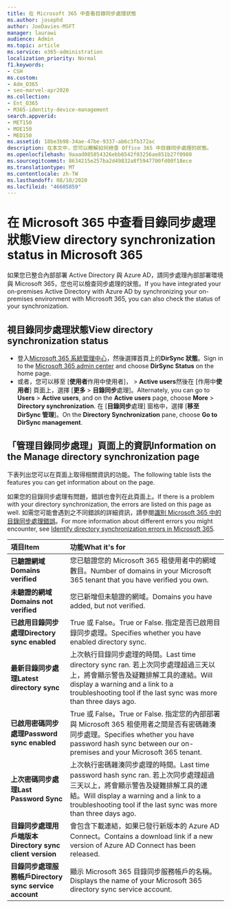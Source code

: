 ```yaml
---
title: 在 Microsoft 365 中查看目錄同步處理狀態
ms.author: josephd
author: JoeDavies-MSFT
manager: laurawi
audience: Admin
ms.topic: article
ms.service: o365-administration
localization_priority: Normal
f1.keywords:
- CSH
ms.custom:
- Adm_O365
- seo-marvel-apr2020
ms.collection:
- Ent_O365
- M365-identity-device-management
search.appverid:
- MET150
- MOE150
- MED150
ms.assetid: 18be3b98-34ae-47be-9337-ab6c3fb372ac
description: 在本文中，您可以瞭解如何檢查 Office 365 中目錄同步處理的狀態。
ms.openlocfilehash: 9aaad085854326ebb6542f03256ae851b27f0980
ms.sourcegitcommit: 8634215e257ba2d49832a8f5947700fd00f18ece
ms.translationtype: MT
ms.contentlocale: zh-TW
ms.lasthandoff: 08/10/2020
ms.locfileid: "46605859"
---
```

# <a name="view-directory-synchronization-status-in-microsoft-365"></a><span data-ttu-id="e87a6-103">在 Microsoft 365 中查看目錄同步處理狀態</span><span class="sxs-lookup"><span data-stu-id="e87a6-103">View directory synchronization status in Microsoft 365</span></span>

<span data-ttu-id="e87a6-104">如果您已整合內部部署 Active Directory 與 Azure AD，請同步處理內部部署環境與 Microsoft 365，您也可以檢查同步處理的狀態。</span><span class="sxs-lookup"><span data-stu-id="e87a6-104">If you have integrated your on-premises Active Directory with Azure AD by synchronizing your on-premises environment with Microsoft 365, you can also check the status of your synchronization.</span></span>
  
## <a name="view-directory-synchronization-status"></a><span data-ttu-id="e87a6-105">視目錄同步處理狀態</span><span class="sxs-lookup"><span data-stu-id="e87a6-105">View directory synchronization status</span></span>

- <span data-ttu-id="e87a6-106">登入[Microsoft 365 系統管理中心](https://admin.microsoft.com)，然後選擇首頁上的**DirSync 狀態**。</span><span class="sxs-lookup"><span data-stu-id="e87a6-106">Sign in to the [Microsoft 365 admin center](https://admin.microsoft.com) and choose **DirSync Status** on the home page.</span></span>
- <span data-ttu-id="e87a6-107">或者，您可以移至 [**使用者**作用中使用者]， \> **Active users**然後在 [作用中**使用者**] 頁面上，選擇 [**更多** \> **目錄同步**處理]。</span><span class="sxs-lookup"><span data-stu-id="e87a6-107">Alternately, you can go to **Users** \> **Active users**, and on the **Active users** page, choose **More** \> **Directory synchronization**.</span></span> <span data-ttu-id="e87a6-108">在 [**目錄同步**處理] 窗格中，選擇 [**移至 DirSync 管理**]。</span><span class="sxs-lookup"><span data-stu-id="e87a6-108">On the **Directory Synchronization** pane, choose **Go to DirSync management**.</span></span>

## <a name="information-on-the-manage-directory-synchronization-page"></a><span data-ttu-id="e87a6-109">「管理目錄同步處理」頁面上的資訊</span><span class="sxs-lookup"><span data-stu-id="e87a6-109">Information on the Manage directory synchronization page</span></span>

<span data-ttu-id="e87a6-110">下表列出您可以在頁面上取得相關資訊的功能。</span><span class="sxs-lookup"><span data-stu-id="e87a6-110">The following table lists the features you can get information about on the page.</span></span>
  
<span data-ttu-id="e87a6-111">如果您的目錄同步處理有問題，錯誤也會列在此頁面上。</span><span class="sxs-lookup"><span data-stu-id="e87a6-111">If there is a problem with your directory synchronization, the errors are listed on this page as well.</span></span> <span data-ttu-id="e87a6-112">如需您可能會遇到之不同錯誤的詳細資訊，請參閱[識別 Microsoft 365 中的目錄同步處理錯誤](identify-directory-synchronization-errors.md)。</span><span class="sxs-lookup"><span data-stu-id="e87a6-112">For more information about different errors you might encounter, see [Identify directory synchronization errors in Microsoft 365](identify-directory-synchronization-errors.md).</span></span>
  
|<span data-ttu-id="e87a6-113">**項目**</span><span class="sxs-lookup"><span data-stu-id="e87a6-113">**Item**</span></span>|<span data-ttu-id="e87a6-114">**功能**</span><span class="sxs-lookup"><span data-stu-id="e87a6-114">**What it's for**</span></span>|
|:-----|:-----|
|<span data-ttu-id="e87a6-115">**已驗證網域**</span><span class="sxs-lookup"><span data-stu-id="e87a6-115">**Domains verified**</span></span> | <span data-ttu-id="e87a6-116">您已驗證您的 Microsoft 365 租使用者中的網域數目。</span><span class="sxs-lookup"><span data-stu-id="e87a6-116">Number of domains in your Microsoft 365 tenant that you have verified you own.</span></span> |
|<span data-ttu-id="e87a6-117">**未驗證的網域**</span><span class="sxs-lookup"><span data-stu-id="e87a6-117">**Domains not verified**</span></span> | <span data-ttu-id="e87a6-118">您已新增但未驗證的網域。</span><span class="sxs-lookup"><span data-stu-id="e87a6-118">Domains you have added, but not verified.</span></span> |
|<span data-ttu-id="e87a6-119">**已啟用目錄同步處理**</span><span class="sxs-lookup"><span data-stu-id="e87a6-119">**Directory sync enabled**</span></span> |<span data-ttu-id="e87a6-120">True 或 False。</span><span class="sxs-lookup"><span data-stu-id="e87a6-120">True or False.</span></span> <span data-ttu-id="e87a6-121">指定是否已啟用目錄同步處理。</span><span class="sxs-lookup"><span data-stu-id="e87a6-121">Specifies whether you have enabled directory sync.</span></span> |
|<span data-ttu-id="e87a6-122">**最新目錄同步處理**</span><span class="sxs-lookup"><span data-stu-id="e87a6-122">**Latest directory sync**</span></span> | <span data-ttu-id="e87a6-123">上次執行目錄同步處理的時間。</span><span class="sxs-lookup"><span data-stu-id="e87a6-123">Last time directory sync ran.</span></span> <span data-ttu-id="e87a6-124">若上次同步處理超過三天以上，將會顯示警告及疑難排解工具的連結。</span><span class="sxs-lookup"><span data-stu-id="e87a6-124">Will display a warning and a link to a troubleshooting tool if the last sync was more than three days ago.</span></span> |
|<span data-ttu-id="e87a6-125">**已啟用密碼同步處理**</span><span class="sxs-lookup"><span data-stu-id="e87a6-125">**Password sync enabled**</span></span> | <span data-ttu-id="e87a6-126">True 或 False。</span><span class="sxs-lookup"><span data-stu-id="e87a6-126">True or False.</span></span> <span data-ttu-id="e87a6-127">指定您的內部部署與 Microsoft 365 租使用者之間是否有密碼雜湊同步處理。</span><span class="sxs-lookup"><span data-stu-id="e87a6-127">Specifies whether you have password hash sync between our on-premises and your Microsoft 365 tenant.</span></span> |
|<span data-ttu-id="e87a6-128">**上次密碼同步處理**</span><span class="sxs-lookup"><span data-stu-id="e87a6-128">**Last Password Sync**</span></span> | <span data-ttu-id="e87a6-129">上次執行密碼雜湊同步處理的時間。</span><span class="sxs-lookup"><span data-stu-id="e87a6-129">Last time password hash sync ran.</span></span> <span data-ttu-id="e87a6-130">若上次同步處理超過三天以上，將會顯示警告及疑難排解工具的連結。</span><span class="sxs-lookup"><span data-stu-id="e87a6-130">Will display a warning and a link to a troubleshooting tool if the last sync was more than three days ago.</span></span> |
|<span data-ttu-id="e87a6-131">**目錄同步處理用戶端版本**</span><span class="sxs-lookup"><span data-stu-id="e87a6-131">**Directory sync client version**</span></span> | <span data-ttu-id="e87a6-132">會包含下載連結，如果已發行新版本的 Azure AD Connect。</span><span class="sxs-lookup"><span data-stu-id="e87a6-132">Contains a download link if a new version of Azure AD Connect has been released.</span></span> |
|<span data-ttu-id="e87a6-133">**目錄同步處理服務帳戶**</span><span class="sxs-lookup"><span data-stu-id="e87a6-133">**Directory sync service account**</span></span> | <span data-ttu-id="e87a6-134">顯示 Microsoft 365 目錄同步服務帳戶的名稱。</span><span class="sxs-lookup"><span data-stu-id="e87a6-134">Displays the name of your Microsoft 365 directory sync service account.</span></span> |